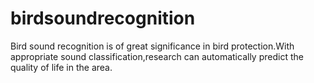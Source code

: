 # birdsoundrecognition
Bird sound recognition is of great significance in bird protection.With appropriate sound classification,research can automatically predict the quality of life in the area.

